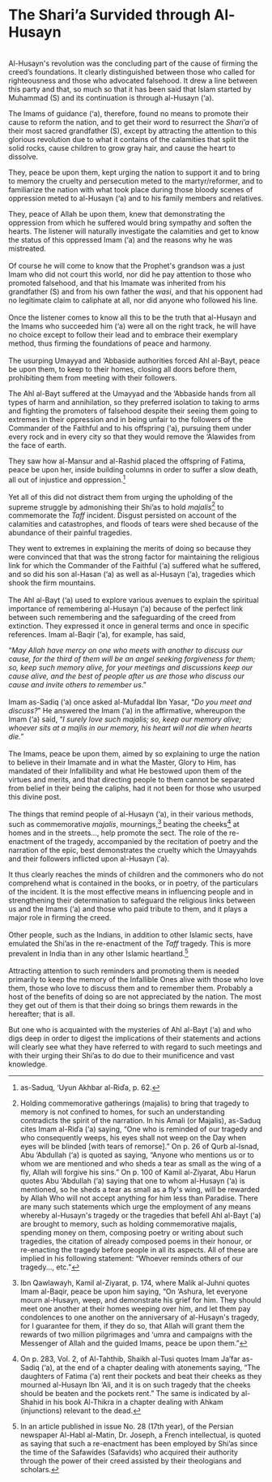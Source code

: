The Shari’a Survided through Al-Husayn
======================================

   
 Al-Husayn's revolution was the concluding part of the cause of firming
the creed’s foundations. It clearly distinguished between those who
called for righteousness and those who advocated falsehood. It drew a
line between this party and that, so much so that it has been said that
Islam started by Muhammad (S) and its continuation is through al-Husayn
(‘a).

The Imams of guidance (‘a), therefore, found no means to promote their
cause to reform the nation, and to get their word to resurrect the
*Shari’a* of their most sacred grandfather (S), except by attracting the
attention to this glorious revolution due to what it contains of the
calamities that split the solid rocks, cause children to grow gray hair,
and cause the heart to dissolve.

They, peace be upon them, kept urging the nation to support it and to
bring to memory the cruelty and persecution meted to the
martyr/reformer, and to familiarize the nation with what took place
during those bloody scenes of oppression meted to al-Husayn (‘a) and to
his family members and relatives.

They, peace of Allah be upon them, knew that demonstrating the
oppression from which he suffered would bring sympathy and soften the
hearts. The listener will naturally investigate the calamities and get
to know the status of this oppressed Imam (‘a) and the reasons why he
was mistreated.  
    
 Of course he will come to know that the Prophet's grandson was a just
Imam who did not court this world, nor did he pay attention to those who
promoted falsehood, and that his Imamate was inherited from his
grandfather (S) and from his own father the *wasi*, and that his
opponent had no legitimate claim to caliphate at all, nor did anyone who
followed his line.  
    
 Once the listener comes to know all this to be the truth that al-Husayn
and the Imams who succeeded him (‘a) were all on the right track, he
will have no choice except to follow their lead and to embrace their
exemplary method, thus firming the foundations of peace and harmony.  
    
 The usurping Umayyad and ‘Abbaside authorities forced Ahl al-Bayt,
peace be upon them, to keep to their homes, closing all doors before
them, prohibiting them from meeting with their followers.

The Ahl al-Bayt suffered at the Umayyad and the ‘Abbaside hands from all
types of harm and annihilation, so they preferred isolation to taking to
arms and fighting the promoters of falsehood despite their seeing them
going to extremes in their oppression and in being unfair to the
followers of the Commander of the Faithful and to his offspring (‘a),
pursuing them under every rock and in every city so that they would
remove the ‘Alawides from the face of earth.

They saw how al-Mansur and al-Rashid placed the offspring of Fatima,
peace be upon her, inside building columns in order to suffer a slow
death, all out of injustice and oppression.[^1]  
    
 Yet all of this did not distract them from urging the upholding of the
supreme struggle by admonishing their Shi’as to hold *majalis*[^2] to
commemorate the *Taff* incident. Disgust persisted on account of the
calamities and catastrophes, and floods of tears were shed because of
the abundance of their painful tragedies.

They went to extremes in explaining the merits of doing so because they
were convinced that that was the strong factor for maintaining the
religious link for which the Commander of the Faithful (‘a) suffered
what he suffered, and so did his son al-Hasan (‘a) as well as al-Husayn
(‘a), tragedies which shook the firm mountains.  
    
 The Ahl al-Bayt (‘a) used to explore various avenues to explain the
spiritual importance of remembering al-Husayn (‘a) because of the
perfect link between such remembering and the safeguarding of the creed
from extinction. They expressed it once in general terms and once in
specific references. Imam al-Baqir (‘a), for example, has said,

“*May Allah have mercy on one who meets with another to discuss our
cause, for the third of them will be an angel seeking forgiveness for
them; so, keep such memory alive, for your meetings and discussions keep
our cause alive, and the best of people after us are those who discuss
our cause and invite others to remember us*.”  
    
 Imam as-Sadiq (‘a) once asked al-Mufaddal Ibn Yasar, “*Do you meet and
discuss?*” He answered the Imam (‘a) in the affirmative, whereupon the
Imam (‘a) said, “*I surely love such majalis; so, keep our memory alive;
whoever sits at a majlis in our memory, his heart will not die when
hearts die.*”  
    
 The Imams, peace be upon them, aimed by so explaining to urge the
nation to believe in their Imamate and in what the Master, Glory to Him,
has mandated of their Infallibility and what He bestowed upon them of
the virtues and merits, and that directing people to them cannot be
separated from belief in their being the caliphs, had it not been for
those who usurped this divine post.  
    
 The things that remind people of al-Husayn (‘a), in their various
methods, such as commemorative *majalis*, mournings,[^3] beating the
cheeks[^4] at homes and in the streets..., help promote the sect. The
role of the re-enactment of the tragedy, accompanied by the recitation
of poetry and the narration of the epic, best demonstrates the cruelty
which the Umayyahds and their followers inflicted upon al-Husayn (‘a).

It thus clearly reaches the minds of children and the commoners who do
not comprehend what is contained in the books, or in poetry, of the
particulars of the incident. It is the most effective means in
influencing people and in strengthening their determination to safeguard
the religious links between us and the Imams (‘a) and those who paid
tribute to them, and it plays a major role in firming the creed.  
    
 Other people, such as the Indians, in addition to other Islamic sects,
have emulated the Shi’as in the re-enactment of the *Taff* tragedy. This
is more prevalent in India than in any other Islamic heartland.[^5]  
    
 Attracting attention to such reminders and promoting them is needed
primarily to keep the memory of the Infallible Ones alive with those who
love them, those who love to discuss them and to remember them. Probably
a host of the benefits of doing so are not appreciated by the nation.
The most they get out of them is that their doing so brings them rewards
in the hereafter; that is all.

But one who is acquainted with the mysteries of Ahl al-Bayt (‘a) and who
digs deep in order to digest the implications of their statements and
actions will clearly see what they have referred to with regard to such
meetings and with their urging their Shi’as to do due to their
munificence and vast knowledge.

[^1]: as-Saduq, ‘Uyun Akhbar al-Riďa, p. 62.

[^2]: Holding commemorative gatherings (majalis) to bring that tragedy
to memory is not confined to homes, for such an understanding
contradicts the spirit of the narration. In his Amali (or Majalis),
as-Saduq cites Imam al-Riďa (‘a) saying, “One who is reminded of our
tragedy and who consequently weeps, his eyes shall not weep on the Day
when eyes will be blinded [with tears of remorse].” On p. 26 of Qurb
al-Isnad, Abu ‘Abdullah (‘a) is quoted as saying, “Anyone who mentions
us or to whom we are mentioned and who sheds a tear as small as the wing
of a fly, Allah will forgive his sins.” On p. 100 of Kamil al-Ziyarat,
Abu Harun quotes Abu ‘Abdullah (‘a) saying that one to whom al-Husayn
(‘a) is mentioned, so he sheds a tear as small as a fly's wing, will be
rewarded by Allah Who will not accept anything for him less than
Paradise. There are many such statements which urge the employment of
any means whereby al-Husayn's tragedy or the tragedies that befell Ahl
al-Bayt (‘a) are brought to memory, such as holding commemorative
majalis, spending money on them, composing poetry or writing about such
tragedies, the citation of already composed poems in their honour, or
re-enacting the tragedy before people in all its aspects. All of these
are implied in his following statement: “Whoever reminds others of our
tragedy..., etc.”

[^3]: Ibn Qawlawayh, Kamil al-Ziyarat, p. 174, where Malik al-Juhni
quotes Imam al-Baqir, peace be upon him saying, “On ‘Ashura, let
everyone mourn al-Husayn, weep, and demonstrate his grief for him. They
should meet one another at their homes weeping over him, and let them
pay condolences to one another on the anniversary of al-Husayn's
tragedy, for I guarantee for them, if they do so, that Allah will grant
them the rewards of two million pilgrimages and ‘umra and campaigns with
the Messenger of Allah and the guided Imams, peace be upon them.”

[^4]: On p. 283, Vol. 2, of Al-Tahthib, Shaikh al-Tusi quotes Imam
Ja’far as-Sadiq (‘a), at the end of a chapter dealing with atonements
saying, “The daughters of Fatima (‘a) rent their pockets and beat their
cheeks as they mourned al-Husayn Ibn ‘Ali, and it is on such tragedy
that the cheeks should be beaten and the pockets rent.” The same is
indicated by al-Shahid in his book Al-Thikra in a chapter dealing with
Ahkam (injunctions) relevant to the dead.

[^5]: In an article published in issue No. 28 (17th year), of the
Persian newspaper Al-Habl al-Matin, Dr. Joseph, a French intellectual,
is quoted as saying that such a re-enactment has been employed by Shi’as
since the time of the Safawides (Safavids) who acquired their authority
through the power of their creed assisted by their theologians and
scholars.


